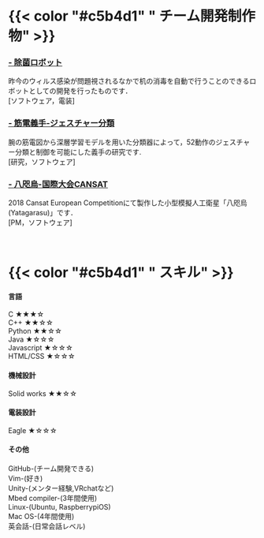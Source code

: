 
# {{< color "#c5b4d1" " チーム開発制作物"  >}} 

### [ - 除菌ロボット](/portfolio/corona/)  
 昨今のウィルス感染が問題視されるなかで机の消毒を自動で行うことのできるロボットとしての開発を行ったものです．  
 [ソフトウェア，電装] 
### [ - 筋電義手-ジェスチャー分類](/portfolio/myo/)
 腕の筋電図から深層学習モデルを用いた分類器によって，52動作のジェスチャー分類と制御を可能にした義手の研究です.   
 [研究，ソフトウェア]
### [ - 八咫烏-国際大会CANSAT](/portfolio/yatagarasu/)
 2018 Cansat European Competitionにて製作した小型模擬人工衛星「八咫烏(Yatagarasu)」です．  
 [PM，ソフトウェア]
  
&nbsp;
&nbsp;

# {{< color "#c5b4d1" " スキル"  >}} 

####  言語
 C      ★★★☆  
 C++    ★★☆☆  
 Python ★★☆☆  
 Java   ★☆☆☆  
 Javascript ★☆☆☆  
 HTML/CSS ★☆☆☆  


####  機械設計  

 Solid works ★★☆☆

####  電装設計

 Eagle ★☆☆☆


####  その他  
GitHub-(チーム開発できる)  
Vim-(好き)  
Unity-(メンター経験,VRchatなど)  
Mbed compiler-(3年間使用)  
Linux-(Ubuntu, RaspberrypiOS)  
Mac OS-(4年間使用)  
英会話-(日常会話レベル)
